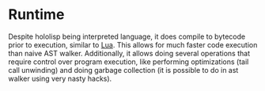 # Runtime

Despite hololisp being interpreted language, it does compile to bytecode prior to execution, similar to [Lua](https://www.lua.org/). This allows for much faster code execution than naive AST walker. Additionally, it allows doing several operations that require control over program execution, like performing optimizations (tail call unwinding) and doing garbage collection (it is possible to do in ast walker using very nasty hacks).

